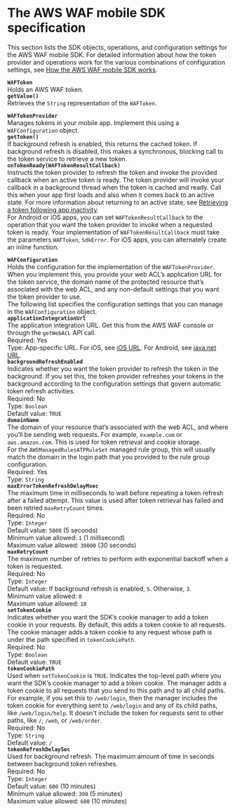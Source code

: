 # The AWS WAF mobile SDK specification<a name="waf-mobile-sdk-specification"></a>

This section lists the SDK objects, operations, and configuration settings for the AWS WAF mobile SDK\. For detailed information about how the token provider and operations work for the various combinations of configuration settings, see [How the AWS WAF mobile SDK works](waf-mobile-sdk-how-it-works.md)\. 

**`WAFToken`**  
Holds an AWS WAF token\.    
**`getValue()`**  
Retrieves the `String` representation of the `WAFToken`\. 

**`WAFTokenProvider`**  
Manages tokens in your mobile app\. Implement this using a `WAFConfiguration` object\.    
**`getToken()`**  
If background refresh is enabled, this returns the cached token\. If background refresh is disabled, this makes a synchronous, blocking call to the token service to retrieve a new token\.   
**`onTokenReady(WAFTokenResultCallback)`**  
Instructs the token provider to refresh the token and invoke the provided callback when an active token is ready\. The token provider will invoke your callback in a background thread when the token is cached and ready\. Call this when your app first loads and also when it comes back to an active state\. For more information about returning to an active state, see [Retrieving a token following app inactivity](waf-mobile-sdk-how-it-works.md#waf-mobile-sdk-how-back-from-inactive)\.   
For Android or iOS apps, you can set `WAFTokenResultCallback` to the operation that you want the token provider to invoke when a requested token is ready\. Your implementation of `WAFTokenResultCallback` must take the parameters `WAFToken`, `SdkError`\. For iOS apps, you can alternately create an inline function\. 

**`WAFConfiguration`**  
Holds the configuration for the implementation of the `WAFTokenProvider`\. When you implement this, you provide your web ACL’s application URL for the token service, the domain name of the protected resource that’s associated with the web ACL, and any non\-default settings that you want the token provider to use\.   
The following list specifies the configuration settings that you can manage in the `WAFConfiguration` object\.    
**`applicationIntegrationUrl`**   
The application integration URL\. Get this from the AWS WAF console or through the `getWebACL` API call\.  
Required: Yes  
Type: App\-specific URL\. For iOS, see [iOS URL](https://developer.apple.com/documentation/foundation/url)\. For Android, see [java\.net URL](https://docs.oracle.com/javase/7/docs/api/java/net/URL.html)\.   
**`backgroundRefreshEnabled`**   
Indicates whether you want the token provider to refresh the token in the background\. If you set this, the token provider refreshes your tokens in the background according to the configuration settings that govern automatic token refresh activities\.   
Required: No  
Type: `Boolean`  
Default value: `TRUE`  
**`domainName`**   
The domain of your resource that’s associated with the web ACL, and where you’ll be sending web requests\. For example, `example.com` or `aws.amazon.com`\. This is used for token retrieval and cookie storage\.  
For the `AWSManagedRulesATPRuleSet` managed rule group, this will usually match the domain in the login path that you provided to the rule group configuration\.   
Required: Yes  
Type: `String`   
**`maxErrorTokenRefreshDelayMsec`**   
The maximum time in milliseconds to wait before repeating a token refresh after a failed attempt\. This value is used after token retrieval has failed and been retried `maxRetryCount` times\.   
Required: No  
Type: `Integer`  
Default value: `5000` \(5 seconds\)  
Minimum value allowed: `1` \(1 millisecond\)  
Maximum value allowed: `30000` \(30 seconds\)  
**`maxRetryCount`**   
The maximum number of retries to perform with exponential backoff when a token is requested\.   
Required: No  
Type: `Integer`  
Default value: If background refresh is enabled, `5`\. Otherwise, `3`\.  
Minimum value allowed: `0`  
Maximum value allowed: `10`  
**`setTokenCookie`**   
Indicates whether you want the SDK’s cookie manager to add a token cookie in your requests\. By default, this adds a token cookie to all requests\. The cookie manager adds a token cookie to any request whose path is under the path specified in `tokenCookiePath`\.   
Required: No  
Type: `Boolean`  
Default value: `TRUE`  
**`tokenCookiePath`**   
Used when `setTokenCookie` is `TRUE`\. Indicates the top\-level path where you want the SDK’s cookie manager to add a token cookie\. The manager adds a token cookie to all requests that you send to this path and to all child paths\.   
For example, if you set this to `/web/login`, then the manager includes the token cookie for everything sent to `/web/login` and any of its child paths, like `/web/login/help`\. It doesn't include the token for requests sent to other paths, like `/`, `/web`, or `/web/order`\.   
Required: No  
Type: `String`  
Default value: `/`  
**`tokenRefreshDelaySec`**   
Used for background refresh\. The maximum amount of time in seconds between background token refreshes\.  
Required: No  
Type: `Integer`  
Default value: `600` \(10 minutes\)  
Minimum value allowed: `300` \(5 minutes\)  
Maximum value allowed: `600` \(10 minutes\)